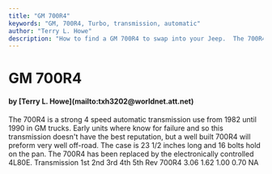 ```yaml
---
title: "GM 700R4"
keywords: "GM, 700R4, Turbo, transmission, automatic"
author: "Terry L. Howe"
description: "How to find a GM 700R4 to swap into your Jeep.  The 700R4 is a strong 4 speed automatic transmission."
---
```


# GM 700R4
<H4>by [Terry L. Howe](mailto:txh3202@worldnet.att.net)</H4>
The 700R4 is a strong 4 speed automatic transmission use from 1982
until 1990 in GM trucks.  Early units where know for failure and
so this transmission doesn't have the best reputation, but a well built
700R4 will preform very well off-road.  The case is 23 1/2 inches
long and 16 bolts hold on the pan.  The 700R4 has been replaced
by the electronically controlled 4L80E.
Transmission 1st 2nd 3rd 4th 5th Rev 
700R4 3.06 1.62 1.00 0.70  NA